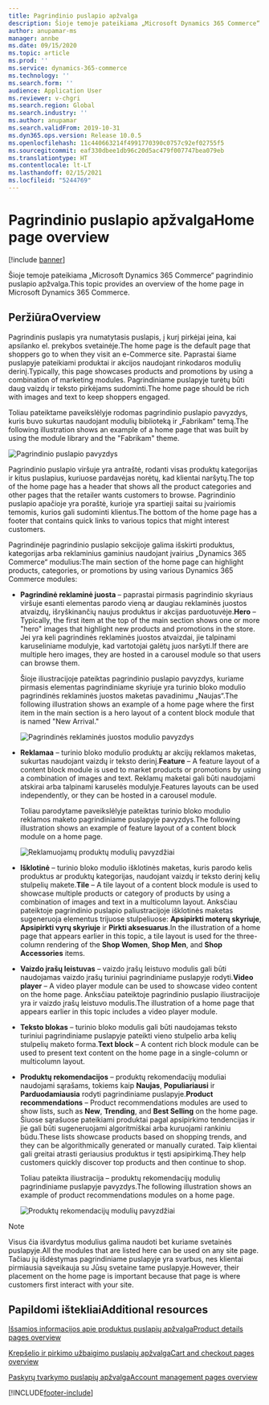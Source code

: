```yaml
---
title: Pagrindinio puslapio apžvalga
description: Šioje temoje pateikiama „Microsoft Dynamics 365 Commerce“ pagrindinio puslapio apžvalga.
author: anupamar-ms
manager: annbe
ms.date: 09/15/2020
ms.topic: article
ms.prod: ''
ms.service: dynamics-365-commerce
ms.technology: ''
ms.search.form: ''
audience: Application User
ms.reviewer: v-chgri
ms.search.region: Global
ms.search.industry: ''
ms.author: anupamar
ms.search.validFrom: 2019-10-31
ms.dyn365.ops.version: Release 10.0.5
ms.openlocfilehash: 11c440663214f4991770390c0757c92ef02755f5
ms.sourcegitcommit: eaf330dbee1db96c20d5ac479f007747bea079eb
ms.translationtype: HT
ms.contentlocale: lt-LT
ms.lasthandoff: 02/15/2021
ms.locfileid: "5244769"
---
```

# <a name="home-page-overview"></a><span data-ttu-id="c6d9b-103">Pagrindinio puslapio apžvalga</span><span class="sxs-lookup"><span data-stu-id="c6d9b-103">Home page overview</span></span>

[!include [banner](includes/banner.md)]

<span data-ttu-id="c6d9b-104">Šioje temoje pateikiama „Microsoft Dynamics 365 Commerce“ pagrindinio puslapio apžvalga.</span><span class="sxs-lookup"><span data-stu-id="c6d9b-104">This topic provides an overview of the home page in Microsoft Dynamics 365 Commerce.</span></span>

## <a name="overview"></a><span data-ttu-id="c6d9b-105">Peržiūra</span><span class="sxs-lookup"><span data-stu-id="c6d9b-105">Overview</span></span>

<span data-ttu-id="c6d9b-106">Pagrindinis puslapis yra numatytasis puslapis, į kurį pirkėjai įeina, kai apsilanko el. prekybos svetainėje.</span><span class="sxs-lookup"><span data-stu-id="c6d9b-106">The home page is the default page that shoppers go to when they visit an e-Commerce site.</span></span> <span data-ttu-id="c6d9b-107">Paprastai šiame puslapyje pateikiami produktai ir akcijos naudojant rinkodaros modulių derinį.</span><span class="sxs-lookup"><span data-stu-id="c6d9b-107">Typically, this page showcases products and promotions by using a combination of marketing modules.</span></span> <span data-ttu-id="c6d9b-108">Pagrindiniame puslapyje turėtų būti daug vaizdų ir teksto pirkėjams sudominti.</span><span class="sxs-lookup"><span data-stu-id="c6d9b-108">The home page should be rich with images and text to keep shoppers engaged.</span></span>

<span data-ttu-id="c6d9b-109">Toliau pateiktame paveikslėlyje rodomas pagrindinio puslapio pavyzdys, kuris buvo sukurtas naudojant modulių biblioteką ir „Fabrikam“ temą.</span><span class="sxs-lookup"><span data-stu-id="c6d9b-109">The following illustration shows an example of a home page that was built by using the module library and the "Fabrikam" theme.</span></span>

![Pagrindinio puslapio pavyzdys](./media/Homepage2.PNG)

<span data-ttu-id="c6d9b-111">Pagrindinio puslapio viršuje yra antraštė, rodanti visas produktų kategorijas ir kitus puslapius, kuriuose pardavėjas norėtų, kad klientai naršytų.</span><span class="sxs-lookup"><span data-stu-id="c6d9b-111">The top of the home page has a header that shows all the product categories and other pages that the retailer wants customers to browse.</span></span> <span data-ttu-id="c6d9b-112">Pagrindinio puslapio apačioje yra poraštė, kurioje yra spartieji saitai su įvairiomis temomis, kurios gali sudominti klientus.</span><span class="sxs-lookup"><span data-stu-id="c6d9b-112">The bottom of the home page has a footer that contains quick links to various topics that might interest customers.</span></span>

<span data-ttu-id="c6d9b-113">Pagrindinėje pagrindinio puslapio sekcijoje galima išskirti produktus, kategorijas arba reklaminius gaminius naudojant įvairius „Dynamics 365 Commerce“ modulius:</span><span class="sxs-lookup"><span data-stu-id="c6d9b-113">The main section of the home page can highlight products, categories, or promotions by using various Dynamics 365 Commerce modules:</span></span>

- <span data-ttu-id="c6d9b-114">**Pagrindinė reklaminė juosta** – paprastai pirmasis pagrindinio skyriaus viršuje esanti elementas parodo vieną ar daugiau reklaminės juostos atvaizdų, išryškinančių naujus produktus ir akcijas parduotuvėje.</span><span class="sxs-lookup"><span data-stu-id="c6d9b-114">**Hero** – Typically, the first item at the top of the main section shows one or more "hero" images that highlight new products and promotions in the store.</span></span> <span data-ttu-id="c6d9b-115">Jei yra keli pagrindinės reklaminės juostos atvaizdai, jie talpinami karuseliniame modulyje, kad vartotojai galėtų juos naršyti.</span><span class="sxs-lookup"><span data-stu-id="c6d9b-115">If there are multiple hero images, they are hosted in a carousel module so that users can browse them.</span></span>

    <span data-ttu-id="c6d9b-116">Šioje iliustracijoje pateiktas pagrindinio puslapio pavyzdys, kuriame pirmasis elementas pagrindiniame skyriuje yra turinio bloko modulio pagrindinės reklaminės juostos maketas pavadinimu „Naujas“.</span><span class="sxs-lookup"><span data-stu-id="c6d9b-116">The following illustration shows an example of a home page where the first item in the main section is a hero layout of a content block module that is named "New Arrival."</span></span>

    ![Pagrindinės reklaminės juostos modulio pavyzdys](./media/Hero.PNG)

- <span data-ttu-id="c6d9b-118">**Reklamaa** – turinio bloko modulio produktų ar akcijų reklamos maketas, sukurtas naudojant vaizdų ir teksto derinį.</span><span class="sxs-lookup"><span data-stu-id="c6d9b-118">**Feature** – A feature layout of a content block module is used to market products or promotions by using a combination of images and text.</span></span> <span data-ttu-id="c6d9b-119">Reklamų maketai gali būti naudojami atskirai arba talpinami karuselės modulyje.</span><span class="sxs-lookup"><span data-stu-id="c6d9b-119">Features layouts can be used independently, or they can be hosted in a carousel module.</span></span>

    <span data-ttu-id="c6d9b-120">Toliau parodytame paveikslėlyje pateiktas turinio bloko modulio reklamos maketo pagrindiniame puslapyje pavyzdys.</span><span class="sxs-lookup"><span data-stu-id="c6d9b-120">The following illustration shows an example of feature layout of a content block module on a home page.</span></span>

    ![Reklamuojamų produktų modulių pavyzdžiai](./media/Feature.PNG)

- <span data-ttu-id="c6d9b-122">**Išklotinė** – turinio bloko modulio išklotinės maketas, kuris parodo kelis produktus ar produktų kategorijas, naudojant vaizdų ir teksto derinį kelių stulpelių makete.</span><span class="sxs-lookup"><span data-stu-id="c6d9b-122">**Tile** – A tile layout of a content block module is used to showcase multiple products or category of products by using a combination of images and text in a multicolumn layout.</span></span> <span data-ttu-id="c6d9b-123">Anksčiau pateiktoje pagrindinio puslapio paliustracijoje išklotinės maketas sugeneruoja elementus trijuose stulpeliuose: **Apsipirkti moterų skyriuje**, **Apsipirkti vyrų skyriuje** ir **Pirkti aksesuarus**.</span><span class="sxs-lookup"><span data-stu-id="c6d9b-123">In the illustration of a home page that appears earlier in this topic, a tile  layout is used for the three-column rendering of the **Shop Women**, **Shop Men**, and **Shop Accessories** items.</span></span>
- <span data-ttu-id="c6d9b-124">**Vaizdo įrašų leistuvas** – vaizdo įrašų leistuvo modulis gali būti naudojamas vaizdo įrašų turiniui pagrindiniame puslapyje rodyti.</span><span class="sxs-lookup"><span data-stu-id="c6d9b-124">**Video player** – A video player module can be used to showcase video content on the home page.</span></span> <span data-ttu-id="c6d9b-125">Anksčiau pateiktoje pagrindinio puslapio iliustracijoje yra ir vaizdo įrašų leistuvo modulis.</span><span class="sxs-lookup"><span data-stu-id="c6d9b-125">The illustration of a home page that appears earlier in this topic includes a video player module.</span></span>
- <span data-ttu-id="c6d9b-126">**Teksto blokas** – turinio bloko modulis gali būti naudojamas teksto turiniui pagrindiniame puslapyje pateikti vieno stulpelio arba kelių stulpelių maketo forma.</span><span class="sxs-lookup"><span data-stu-id="c6d9b-126">**Text block** – A content rich block module can be used to present text content on the home page in a single-column or multicolumn layout.</span></span>
- <span data-ttu-id="c6d9b-127">**Produktų rekomendacijos** – produktų rekomendacijų moduliai naudojami sąrašams, tokiems kaip **Naujas**, **Populiariausi** ir **Parduodamiausia** rodyti pagrindiniame puslapyje.</span><span class="sxs-lookup"><span data-stu-id="c6d9b-127">**Product recommendations** – Product recommendations modules are used to show lists, such as **New**, **Trending**, and **Best Selling** on the home page.</span></span> <span data-ttu-id="c6d9b-128">Šiuose sąrašuose pateikiami produktai pagal apsipirkimo tendencijas ir jie gali būti sugeneruojami algoritmiškai arba kuruojami rankiniu būdu.</span><span class="sxs-lookup"><span data-stu-id="c6d9b-128">These lists showcase products based on shopping trends, and they can be algorithmically generated or manually curated.</span></span> <span data-ttu-id="c6d9b-129">Taip klientai gali greitai atrasti geriausius produktus ir tęsti apsipirkimą.</span><span class="sxs-lookup"><span data-stu-id="c6d9b-129">They help customers quickly discover top products and then continue to shop.</span></span>

    <span data-ttu-id="c6d9b-130">Toliau pateikta iliustracija – produktų rekomendacijų modulių pagrindiniame puslapyje pavyzdys.</span><span class="sxs-lookup"><span data-stu-id="c6d9b-130">The following illustration shows an example of product recommendations modules on a home page.</span></span>

    ![Produktų rekomendacijų modulių pavyzdžiai](./media/Recommendations.PNG)

> [!NOTE]
> <span data-ttu-id="c6d9b-132">Visus čia išvardytus modulius galima naudoti bet kuriame svetainės puslapyje.</span><span class="sxs-lookup"><span data-stu-id="c6d9b-132">All the modules that are listed here can be used on any site page.</span></span> <span data-ttu-id="c6d9b-133">Tačiau jų išdėstymas pagrindiniame puslapyje yra svarbus, nes klientai pirmiausia sąveikauja su Jūsų svetaine tame puslapyje.</span><span class="sxs-lookup"><span data-stu-id="c6d9b-133">However, their placement on the home page is important because that page is where customers first interact with your site.</span></span>

## <a name="additional-resources"></a><span data-ttu-id="c6d9b-134">Papildomi ištekliai</span><span class="sxs-lookup"><span data-stu-id="c6d9b-134">Additional resources</span></span>

[<span data-ttu-id="c6d9b-135">Išsamios informacijos apie produktus puslapių apžvalga</span><span class="sxs-lookup"><span data-stu-id="c6d9b-135">Product details pages overview</span></span>](quick-tour-pdp.md)

[<span data-ttu-id="c6d9b-136">Krepšelio ir pirkimo užbaigimo puslapių apžvalga</span><span class="sxs-lookup"><span data-stu-id="c6d9b-136">Cart and checkout pages overview</span></span>](quick-tour-cart-checkout.md)

[<span data-ttu-id="c6d9b-137">Paskyrų tvarkymo puslapių apžvalga</span><span class="sxs-lookup"><span data-stu-id="c6d9b-137">Account management pages overview</span></span>](quick-tour-account-management.md)


[!INCLUDE[footer-include](../includes/footer-banner.md)]